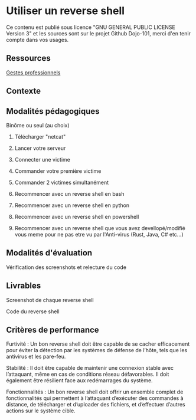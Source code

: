 # Utiliser un reverse shell

Ce contenu est publié sous licence "GNU GENERAL PUBLIC LICENSE Version 3" et les sources sont sur le projet Github Dojo-101, merci d'en tenir compte dans vos usages.

## Ressources

[Gestes professionnels](https://github.com/Aif4thah/Dojo-101)

## Contexte


## Modalités pédagogiques

Binôme ou seul (au choix)


1. Télécharger "netcat"

2. Lancer votre serveur

3. Connecter une victime

4. Commander votre première victime

5. Commander 2 victimes simultanément

6. Recommencer avec un reverse shell en bash

7. Recommencer avec un reverse shell en python

8. Recommencer avec un reverse shell en powershell

9. Recommencer avec un reverse shell que vous avez devellopé/modifié vous meme pour ne pas etre vu par l'Anti-virus (Rust, Java, C# etc...)


## Modalités d'évaluation

Vérification des screenshots et relecture du code

## Livrables

Screenshot de chaque reverse shell

Code du reverse shell 

## Critères de performance

Furtivité : Un bon reverse shell doit être capable de se cacher efficacement pour éviter la détection par les systèmes de défense de l’hôte, tels que les antivirus et les pare-feu.

Stabilité : Il doit être capable de maintenir une connexion stable avec l’attaquant, même en cas de conditions réseau défavorables. Il doit également être résilient face aux redémarrages du système.

Fonctionnalités : Un bon reverse shell doit offrir un ensemble complet de fonctionnalités qui permettent à l’attaquant d’exécuter des commandes à distance, de télécharger et d’uploader des fichiers, et d’effectuer d’autres actions sur le système cible.